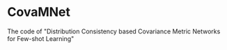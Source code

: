 # CovaMNet
The code of "Distribution Consistency based Covariance Metric Networks for Few-shot Learning"
